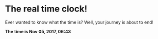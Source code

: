 # The real time clock!

Ever wanted to know what the time is? Well, your journey is about to end!

**The time is Nov 05, 2017, 06:43**